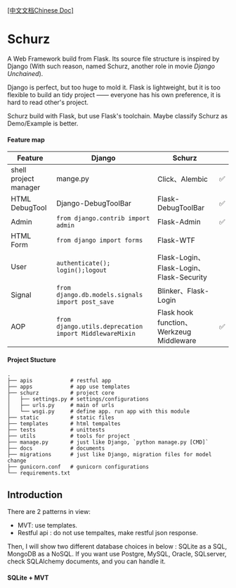[[中文文档Chinese Doc]](https://github.com/Yensan/Schurz/blob/master/docs/README_CN.md)

# Schurz

A Web Framework build from Flask. Its source file structure is inspired by Django (With such reason, named Schurz, another role in movie _Django Unchained_).

Django is perfect, but too huge to mold it. Flask is lightweight, but it is too flexible to build an tidy project —— everyone has his own preference, it is hard to read other's project.

Schurz build with Flask, but use Flask's toolchain. Maybe classify Schurz as Demo/Example is better.



#### Feature map

| Feature               | Django                                                 | Schurz                                   |      |
| --------------------- | ------------------------------------------------------ | ---------------------------------------- | ---- |
| shell project manager | mange.py                                               | Click、Alembic                           | ✅    |
| HTML DebugTool        | Django-DebugToolBar                                    | Flask-DebugToolBar                       | ✅    |
| Admin                 | `from django.contrib import admin`                     | Flask-Admin                              | ✅    |
| HTML Form             | `from django import forms`                             | Flask-WTF                                |      |
| User                  | `authenticate(); login();logout`                       | Flask-Login、Flask-Login、Flask-Security |      |
| Signal                | `from django.db.models.signals import post_save`       | Blinker、Flask-Login                     |      |
| AOP                   | `from django.utils.deprecation import MiddlewareMixin` | Flask hook function、Werkzeug Middleware | ✅    |



#### Project Stucture

```shell
.
├── apis            # restful app
├── apps            # app use templates
├── schurz          # project core
│   ├── settings.py # settings/configurations
│   ├── urls.py     # main of urls
│   └── wsgi.py     # define app. run app with this module
├── static          # static files
├── templates       # html tempaltes
├── tests           # unittests
├── utils           # tools for project
├── manage.py       # just like Django, `python manage.py [CMD]`
├── docs            # documents
├── migrations      # just like Django, migration files for model change
├── gunicorn.conf   # gunicorn configurations
└── requirements.txt
```



## Introduction

There are 2 patterns in view: 
- MVT: use templates.
- Restful api : do not use tempaltes, make restful json response.

Then, I will show two different database choices in below :  SQLite as a SQL, MongoDB as a NoSQL. If you want use Postgre, MySQL, Oracle, SQLserver, check SQLAlchemy documents, and you can handle it.

#### SQLite + MVT







